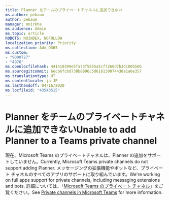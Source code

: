 ```yaml
---
title: Planner をチームのプライベートチャネルに追加できない
ms.author: pebaum
author: pebaum
manager: mnirkhe
ms.audience: Admin
ms.topic: article
ROBOTS: NOINDEX, NOFOLLOW
localization_priority: Priority
ms.collection: Adm_O365
ms.custom:
- "9000727"
- "4976"
ms.openlocfilehash: 441410399e5fa73f5855a5cf7268d7b3dc80b566
ms.sourcegitcommit: 6ecb6fcbd738b8896c5d616130074438a1a6e357
ms.translationtype: HT
ms.contentlocale: ja-JP
ms.lasthandoff: 04/16/2020
ms.locfileid: "43543515"
---
```

# <a name="unable-to-add-planner-to-a-teams-private-channel"></a><span data-ttu-id="54758-102">Planner をチームのプライベートチャネルに追加できない</span><span class="sxs-lookup"><span data-stu-id="54758-102">Unable to add Planner to a Teams private channel</span></span>

<span data-ttu-id="54758-103">現在、Microsoft Teams のプライベートチャネルは、Planner の追加をサポートしていません。</span><span class="sxs-lookup"><span data-stu-id="54758-103">Currently, Microsoft Teams private channels do not support adding Planner.</span></span>  <span data-ttu-id="54758-104">メッセージングの拡張機能やボットなど、プライベート チャネルのすべてのアプリのサポートに取り組んでいます。</span><span class="sxs-lookup"><span data-stu-id="54758-104">We're working on full apps support for private channels, including messaging extensions and bots.</span></span> <span data-ttu-id="54758-105">詳細については、「[Microsoft Teams のプライベート チャネル](https://docs.microsoft.com/microsoftteams/private-channels#what-you-need-to-know-about-private-channels)」をご覧ください。</span><span class="sxs-lookup"><span data-stu-id="54758-105">See [Private channels in Microsoft Teams](https://docs.microsoft.com/microsoftteams/private-channels#what-you-need-to-know-about-private-channels) for more information.</span></span>
